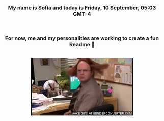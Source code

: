 


<div align="center">
<h3 >My name is Sofia and today is Friday, 10 September, 05:03 GMT-4</h3><br>
<h3 >For now, me and my personalities are working to create a fun Readme 👋
</h3><br>
<img src='img/dwight.gif' alt='working...'/>
</div>
